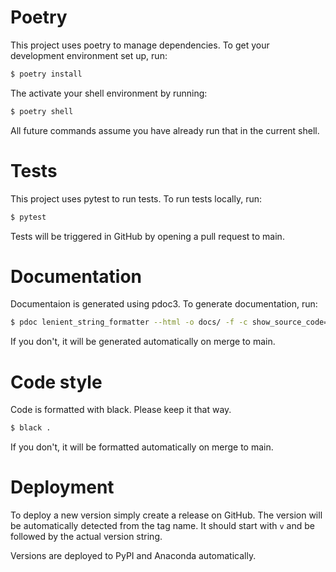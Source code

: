# Poetry

This project uses poetry to manage dependencies. To get your development environment set up, run:

```sh
$ poetry install
```

The activate your shell environment by running:

```sh
$ poetry shell
```

All future commands assume you have already run that in the current shell.

# Tests

This project uses pytest to run tests. To run tests locally, run:

```sh
$ pytest
```

Tests will be triggered in GitHub by opening a pull request to main.

# Documentation

Documentaion is generated using pdoc3. To generate documentation, run:

```sh
$ pdoc lenient_string_formatter --html -o docs/ -f -c show_source_code=False
```

If you don't, it will be generated automatically on merge to main.

# Code style

Code is formatted with black. Please keep it that way.

```sh
$ black .
```

If you don't, it will be formatted automatically on merge to main.

# Deployment

To deploy a new version simply create a release on GitHub. The version will be automatically detected from the tag name. It should start with `v` and be followed by the actual version string.

Versions are deployed to PyPI and Anaconda automatically.